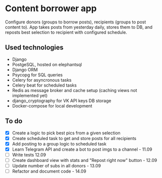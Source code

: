 # Content borrower app
Configure donors (groups to borrow posts), recipients (groups to post content to). App takes posts from yesterday daily, stores them to DB, and reposts best selection to recipient with configured schedule. 


## Used technologies
- Django
- PostgeSQL, hosted on elephantsql
- Django ORM
- Psycopg for SQL queries
- Celery for asyncronous tasks
- Celery beat for scheduled tasks
- Redis as message broker and cache setup (caching views not implemented yet)
- django_cryptography for VK API keys DB storage
- Docker-compose for local development


## To do
- [x] Create a logic to pick best pics from a given selection
- [x] Create scheduled task to get and store posts for all recipients
- [x] Add posting to a group logic to scheduled task 
- [x] Learn Telegram API and create a bot to post imgs to a channel - 11.09
- [ ] Write tests 12.09
- [ ] Create dashboard view with stats and "Repost right now" button - 12.09
- [ ] Update number of subs in all donors - 13.09
- [ ] Refactor and document code - 14.09
